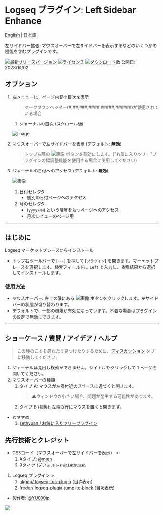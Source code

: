 # Logseq プラグイン: Left Sidebar Enhance 

[English](https://github.com/YU000jp/logseq-plugin-left-sidebar-enhance) | [日本語](https://github.com/YU000jp/logseq-plugin-left-sidebar-enhance/blob/main/readme.ja.md)

左サイドバー拡張: マウスオーバーで左サイドバーを表示するなどのいくつかの機能を含むプラグインです。

[![最新リリースバージョン](https://img.shields.io/github/v/release/YU000jp/logseq-plugin-left-sidebar-enhance)](https://github.com/YU000jp/logseq-plugin-left-sidebar-enhance/releases)
[![ライセンス](https://img.shields.io/github/license/YU000jp/logseq-plugin-left-sidebar-enhance?color=blue)](https://github.com/YU000jp/logseq-plugin-left-sidebar-enhance/LICENSE)
[![ダウンロード数](https://img.shields.io/github/downloads/YU000jp/logseq-plugin-left-sidebar-enhance/total.svg)](https://github.com/YU000jp/logseq-plugin-left-sidebar-enhance/releases)
公開日: 2023/10/02

## オプション

1. 左メニューに、ページ内容の目次を表示
   > マークダウンヘッダー(#,##,###,####,#####,######)が使用されている場合
   1. ジャーナルの目次 (スクロール後)

   ![image](https://github.com/YU000jp/logseq-plugin-left-sidebar-enhance/assets/111847207/d5da0ec4-41cc-4c17-ae1b-9853fd040661)

1. マウスオーバーで左サイドバーを表示 (デフォルト: **無効**)
   > トップ左隅の ![画像](https://github.com/YU000jp/logseq-plugin-left-sidebar-enhance/assets/111847207/8e3efccf-27e9-4332-b431-9765a69463a9) ボタンを有効にします。("お気に入りツリー"プラグインの幅調整機能を使用する場合に使用してください)

1. ジャーナルの日付へのアクセス (デフォルト: **無効**)

   ![画像](https://github.com/YU000jp/logseq-plugin-left-sidebar-enhance/assets/111847207/ec42967a-4c66-4d02-9765-782772dbb18e)

   1. 日付セレクタ
      - 個別の日付ページへのアクセス
   1. 月のセレクタ
      -  (`yyyy/MM`) という階層をもつページへのアクセス
      - 月次レビューのページ用

---

## はじめに

Logseq マーケットプレースからインストール

- トップ右ツールバーで [`---`] を押して [`プラグイン`] を開きます。マーケットプレースを選択します。検索フィールドに `Left` と入力し、検索結果から選択してインストールします。

### 使用方法

- マウスオーバー: 左上の隅にある ![画像](https://github.com/YU000jp/logseq-plugin-left-sidebar-enhance/assets/111847207/8e3efccf-27e9-4332-b431-9765a69463a9) ボタンをクリックします。左サイドバーの状態が切り替わります。
- デフォルトで、一部の機能が有効になっています。不要な場合はプラグインの設定で無効にできます。

---

## ショーケース / 質問 / アイデア / ヘルプ

> この種のことを尋ねたり見つけたりするために、[ディスカッション](https://github.com/YU000jp/logseq-plugin-left-sidebar-enhance/discussions) タブに移動してください。

1. ジャーナルは見出し検索ができません。タイトルをクリックして 1 ページを開いてください。
1. マウスオーバーの種類
    1. タイプ A: マウスが左隅付近のスペースに近づくと開きます。
       > ⚠️ウィンドウが小さい場合、問題が発生する可能性があります。
    1. タイプ B (推奨): 左端の行にマウスを置くと開きます。

- おすすめ
   1. [sethyuan / お気に入りツリープラグイン](https://github.com/sethyuan/logseq-plugin-favorite-tree)

## 先行技術とクレジット

- CSSコード（マウスオーバーで左サイドバーを表示） >
   1. Aタイプ: [@mæn](https://discord.com/channels/725182569297215569/775936939638652948/1155251493486727338)
   1. Bタイプ (デフォルト): [@sethyuan](https://github.com/YU000jp/logseq-plugin-left-sidebar-enhance/issues/1#issue-1910716211)
1. Logseq プラグイン >
   1. [hkgnp/ logseq-toc-plugin](https://github.com/hkgnp/logseq-toc-plugin/) (目次表示)
   1. [freder/ logseq-plugin-jump-to-block](https://github.com/freder/logseq-plugin-jump-to-block/) (目次表示)
- 製作者: [@YU000jp](https://github.com/YU000jp)

<a href="https://www.buymeacoffee.com/yu000japan"><img src="https://img.buymeacoffee.com/button-api/?text=Buy me a pizza&emoji=🍕&slug=yu000japan&button_colour=FFDD00&font_colour=000000&font_family=Poppins&outline_colour=000000&coffee_colour=ffffff" /></a>
